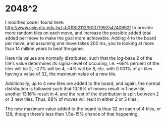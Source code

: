 # 2048^2

I modified code I found here: http://www.csie.ntu.edu.tw/~b01902112/9007199254740992/ to provide more random tiles on each move, and increase the possible added total added per move to make the goal more achievable. Adding 4 to the board per move, and assuming one move takes 200 ms, you're looking at more than 14 million years to beat the game. 

Here tile values are normally distributed, such that the log-base 2 of the tile's value determines its sigma-level of occuring, i.e. ~68% percent of the tiles will be 2, ~27% will be 4, ~4% will be 8, etc. with 0.001% of all tiles having a value of 32, the maximum value of a new tile. 

Additionally, up to 4 new tiles are added to the board, and again, the normal distribution is followed such that 13.16% of moves result in 1 new tile, another 13.16% result in 4, and the rest of the distribution is split between 2 or 3 new tiles. Thus, 68% of moves will reult in either 2 or 3 tiles.

The new maximum value added to the board is thus 32 on each of 4 tiles, or 128, though there's less than 1.5e-15% chance of that happening.

